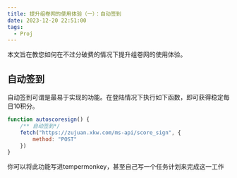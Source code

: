 ```yaml
---
title: 提升组卷网的使用体验（一）：自动签到
date: 2023-12-20 22:51:00
tags:
  - Proj
---
```


本文旨在教您如何在不过分破费的情况下提升组卷网的使用体验。

## 自动签到

自动签到可谓是最易于实现的功能。在登陆情况下执行如下函数，即可获得稳定每日10积分。

```javascript
function autoscoresign() {
    /** 自动签到*/
    fetch("https://zujuan.xkw.com/ms-api/score_sign", {
        method: "POST"
    })
}
```

<!-- more -->

你可以将此功能写进tempermonkey，甚至自己写一个任务计划来完成这一工作